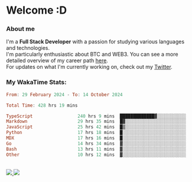 # Welcome :D

### About me

I'm a **Full Stack Developer** with a passion for studying various languages and technologies. 
</br>
I'm particularly enthusiastic about BTC and WEB3. You can see a more detailed overview of my career path [here](https://yan-pi.vercel.app/).
</br>
For updates on what I'm currently working on, check out my [Twitter](https://twitter.com/yamigake).

### My WakaTime Stats:
<!--START_SECTION:waka-->

```haskell
From: 29 February 2024 - To: 14 October 2024

Total Time: 428 hrs 19 mins

TypeScript                 240 hrs 9 mins  █████████████▓░░░░░░░░░░░   54.76 %
Markdown                   29 hrs 35 mins  █▓░░░░░░░░░░░░░░░░░░░░░░░   06.75 %
JavaScript                 25 hrs 42 mins  █▒░░░░░░░░░░░░░░░░░░░░░░░   05.86 %
Python                     17 hrs 18 mins  █░░░░░░░░░░░░░░░░░░░░░░░░   03.95 %
MDX                        17 hrs 16 mins  █░░░░░░░░░░░░░░░░░░░░░░░░   03.94 %
Go                         14 hrs 34 mins  ▓░░░░░░░░░░░░░░░░░░░░░░░░   03.32 %
Bash                       13 hrs 11 mins  ▓░░░░░░░░░░░░░░░░░░░░░░░░   03.01 %
Other                      10 hrs 12 mins  ▓░░░░░░░░░░░░░░░░░░░░░░░░   02.33 %
```

<!--END_SECTION:waka-->

<div style="display: inline_block"><br>
  <a style="border-radius:10px;" href="https://www.linkedin.com/in/yan-fernandes-55a81a201/" target="_blank"><img src="https://skillicons.dev/icons?i=linkedin" target="_blank"</a> 
  <a style="border-radius:10px;" href = "mailto:yanfernandes404@gmail.com"><img src="https://skillicons.dev/icons?i=gmail" target="_blank"></a>
</div>

